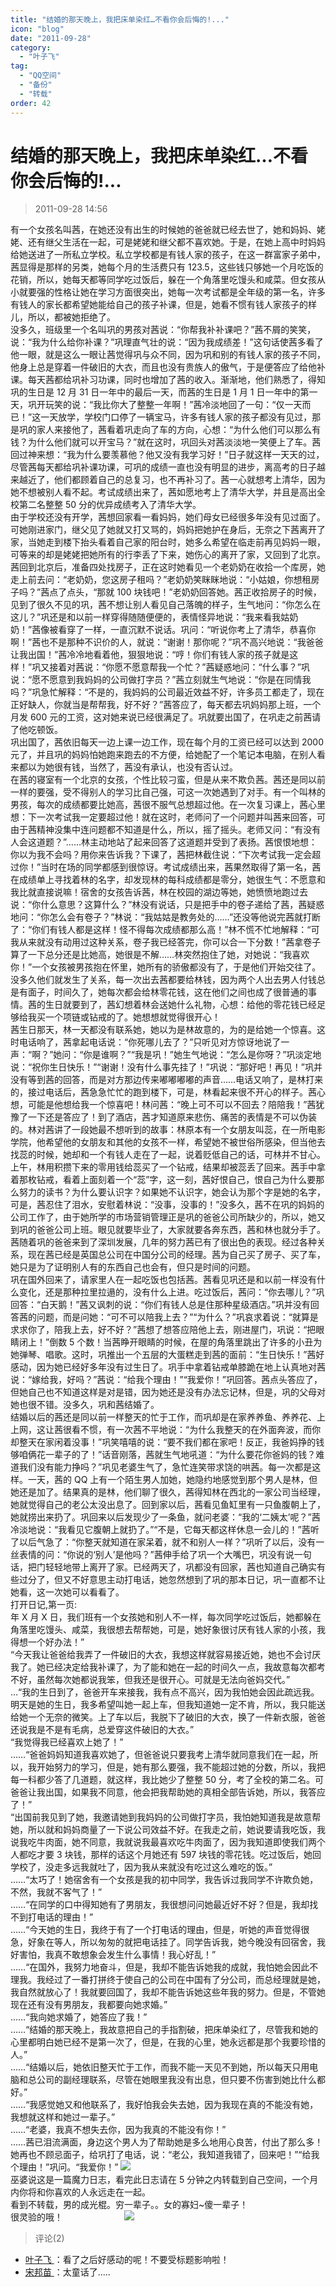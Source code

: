 ```yaml
---
title: "结婚的那天晚上，我把床单染红…不看你会后悔的!..."
icon: "blog"
date: "2011-09-28"
category:
  - "叶子飞"
tag:
  - "QQ空间"
  - "备份"
  - "转载"
order: 42
---
```

# 结婚的那天晚上，我把床单染红…不看你会后悔的!...

> 2011-09-28 14:56

有一个女孩名叫茜，在她还没有出生的时候她的爸爸就已经去世了，她和妈妈、姥姥、还有继父生活在一起，可是姥姥和继父都不喜欢她。于是，在她上高中时妈妈给她送进了一所私立学校。私立学校都是有钱人家的孩子，在这一群富家子弟中，茜显得是那样的另类，她每个月的生活费只有 123.5，这些钱只够她一个月吃饭的花销，所以，她每天都等同学吃过饭后，躲在一个角落里吃馒头和咸菜。但女孩从小就要强的性格让她在学习方面很突出，她每一次考试都是全年级的第一名，许多有钱人的家长都希望她能给自己的孩子补课，但是，她看不惯有钱人家孩子的样儿，所以，都被她拒绝了。  
没多久，班级里一个名叫巩的男孩对茜说：“你帮我补补课吧？”茜不屑的笑笑，说：“我为什么给你补课？”巩理直气壮的说：“因为我成绩差！”这句话使茜多看了他一眼，就是这么一眼让茜觉得巩与众不同，因为巩和别的有钱人家的孩子不同，他身上总是穿着一件破旧的大衣，而且也没有贵族人的傲气，于是便答应了给他补课。每天茜都给巩补习功课，同时也增加了茜的收入。渐渐地，他们熟悉了，得知巩的生日是 12 月 31 日一年中的最后一天，而茜的生日是 1 月 1 日一年中的第一天，巩开玩笑的说：“我比你大了整整一年啊！”茜冷淡地回了一句：“仅一天而已！”这一天放学，学校门口停了一辆宝马，许多有钱人家的孩子都没有见过，那是巩的家人来接他了，茜看着巩走向了车的方向，心想：“为什么他们可以那么有钱？为什么他们就可以开宝马？”就在这时，巩回头对茜淡淡地一笑便上了车。茜回过神来想：“我为什么要羡慕他？他又没有我学习好！”日子就这样一天天的过，尽管茜每天都给巩补课功课，可巩的成绩一直也没有明显的进步，离高考的日子越来越近了，他们都顾着自己的总复习，也不再补习了。茜一心就想考上清华，因为她不想被别人看不起。考试成绩出来了，茜如愿地考上了清华大学，并且是高出全校第二名整整 50 分的优异成绩考入了清华大学。  
由于学校还没有开学，茜想回家看一看妈妈，她们母女已经很多年没有见过面了。可她刚进家门，继父见了她就又打又骂的，妈妈把她护在身后，无奈之下茜离开了家，当她走到楼下抬头看着自己家的阳台时，她多么希望在临走前再见妈妈一眼，可等来的却是姥姥把她所有的行李丢了下来，她伤心的离开了家，又回到了北京。  
茜回到北京后，准备四处找房子，正在这时她看见一个老奶奶在收拾一个库房，她走上前去问：“老奶奶，您这房子租吗？”老奶奶笑眯眯地说：“小姑娘，你想租房子吗？”茜点了点头，“那就 100 块钱吧！”老奶奶回答她。茜正收拾房子的时候，见到了很久不见的巩，茜不想让别人看见自己落魄的样子，生气地问：“你怎么在这儿？”巩还是和以前一样穿得随随便便的，表情怪异地说：“我来看我姑奶奶！”茜像被看穿了一样，一直沉默不说话。巩问：“听说你考上了清华，恭喜你啊！”茜也不是那种不识价的人，就说：“谢谢！那你呢？”巩不高兴地说：“我爸爸让我出国！”茜冷冷地看着他，狠狠地说：“哼！你们有钱人家的孩子就是这样！”巩又接着对茜说：“你愿不愿意帮我一个忙？”茜疑惑地问：“什么事？”巩说：“愿不愿意到我妈妈的公司做打字员？”茜立刻就生气地说：“你是在同情我吗？”巩急忙解释：“不是的，我妈妈的公司最近效益不好，许多员工都走了，现在正好缺人，你就当是帮帮我，好不好？”茜答应了，每天都去巩妈妈那上班，一个月发 600 元的工资，这对她来说已经很满足了。巩就要出国了，在巩走之前茜请了他吃顿饭。  
巩出国了，茜依旧每天一边上课一边工作，现在每个月的工资已经可以达到 2000 元了，并且巩的妈妈怕她跑来跑去的不方便，给她配了一个笔记本电脑，在别人看来都以为她很有钱，当然了，茜没有承认，也没有否认过。  
在茜的寝室有一个北京的女孩，个性比较刁蛮，但是从来不欺负茜。茜还是同以前一样的要强，受不得别人的学习比自己强，可这一次她遇到了对手。有一个叫林的男孩，每次的成绩都要比她高，茜很不服气总想超过他。在一次复习课上，茜心里想：下一次考试我一定要超过他！就在这时，老师问了一个问题并叫茜来回答，可由于茜精神没集中连问题都不知道是什么，所以，摇了摇头。老师又问：“有没有人会这道题？”……林主动地站了起来回答了这道题并受到了表扬。茜恨恨地想：你以为我不会吗？用你来告诉我？下课了，茜把林截住说：“下次考试我一定会超过你！”当时在场的同学都感到很惊讶。考试成绩出来，茜果然取得了第一名，茜在成绩单上寻找着林的名字，却发现林的每科成绩都是零分，她很生气：不愿意和我比就直接说嘛！宿舍的女孩告诉茜，林在校园的湖边等她，她愤愤地跑过去说：“你什么意思？这算什么？”林没有说话，只是把手中的卷子递给了茜，茜疑惑地问：“你怎么会有卷子？”林说：“我姑姑是教务处的……”还没等他说完茜就打断了：“你们有钱人都是这样！怪不得每次成绩都那么高！”林不慌不忙地解释：“可我从来就没有动用过这种关系，卷子我已经答完，你可以合一下分数！”茜拿卷子算了一下总分还是比她高，她很是不解……林突然抱住了她，对她说：“我喜欢你！”一个女孩被男孩抱在怀里，她所有的骄傲都没有了，于是他们开始交往了。没多久他们就发生了关系，每一次出去茜都要给林钱，因为两个人出去男人付钱总是有面子，时间久了，她每次都会给林零花钱，这在他们之间也成了很普通的事情。茜的生日就要到了，茜幻想着林会送她什么礼物，心想：给他的零花钱已经足够给我买一个项链或钻戒的了。她想想就觉得很开心！  
茜生日那天，林一天都没有联系她，她以为是林故意的，为的是给她一个惊喜。这时电话响了，茜拿起电话说：“你死哪儿去了？”只听见对方惊讶地说了一声：“啊？”她问：“你是谁啊？”“我是巩！”她生气地说：“怎么是你呀？”巩淡定地说：“祝你生日快乐！”“谢谢！没有什么事先挂了！”巩说：“那好吧！再见！”巩并没有等到茜的回答，而是对方那边传来嘟嘟嘟嘟的声音……电话又响了，是林打来的，接过电话后，茜急急忙忙的跑到楼下，可是，林看起来很不开心的样子。茜心想，可能是他想给我一个惊喜吧！林问茜：“晚上可不可以不回去？陪陪我！”茜犹豫了一下还是答应了！到了酒店，茜才知道原来悲伤、痛苦的表情是不可以伪装的。林对茜讲了一段她最不想听到的故事：林原本有一个女朋友叫蕊，在一所电影学院，他希望他的女朋友和其他的女孩不一样，希望她不被世俗所感染，但当他去找蕊的时候，她却和一个有钱人走在了一起，说着贬低自己的话，可林并不甘心。上午，林用积攒下来的零用钱给蕊买了一个钻戒，结果却被蕊丢了回来。茜手中拿着那枚钻戒，看着上面刻着一个“蕊”字，这一刻，茜好恨自己，恨自己为什么要那么努力的读书？为什么要认识字？如果她不认识字，她会认为那个字是她的名字，可是，茜忍住了泪水，安慰着林说：“没事，没事的！”没多久，茜不在巩的妈妈的公司工作了，由于她所学的市场营销管理正是巩的爸爸公司所缺少的，所以，她又到巩的爸爸公司上班。眼见就要毕业了，大家就要各奔东西，茜和林也就分手了。  
茜随着巩的爸爸来到了深圳发展，几年的努力茜已有了很出色的表现。经过各种关系，现在茜已经是英国总公司在中国分公司的经理。茜为自己买了房子、买了车，她只是为了证明别人有的东西自己也会有，但只是时间的问题。  
巩在国外回来了，请家里人在一起吃饭也包括茜。茜看见巩还是和以前一样没有什么变化，还是那种拉里拉遢的，没有什么上进。吃过饭后，茜问：“你去哪儿？”巩回答：“白天鹅！”茜又讽刺的说：“你们有钱人总是住那种星级酒店。”巩并没有回答茜的问题，而是问她：“可不可以陪我上去？”“为什么？”巩哀求着说：“就算是求求你了，陪我上去，好不好？”茜想了想答应陪他上去，刚进屋门，巩说：“把眼睛闭上！”倒数 5 个数！当茜睁开眼睛的时候，在屋的角落里跳出了许多的小丑为她弹琴、唱歌。这时，巩推出一个五层的大蛋糕走到茜的面前：“生日快乐！”茜好感动，因为她已经好多年没有过生日了。巩手中拿着钻戒单膝跪在地上认真地对茜说：“嫁给我，好吗？”茜说：“给我个理由！”“我爱你！”巩回答。茜点头答应了，但她自己也不知道这样是对是错，因为她还是没有办法忘记林，但是，巩的父母对她也很不错。没多久，巩和茜结婚了。  
结婚以后的茜还是同以前一样整天的忙于工作，而巩却是在家养养鱼、养养花、上上网，这让茜很看不惯，有一次茜不平地说：“为什么我整天的在外面奔波，而你却整天在家闲着没事！”巩笑嘻嘻的说：“要不我们都在家吧！反正，我爸妈挣的钱够咱俩花一辈子的了！”话音刚落，茜就生气地吼道：“为什么要花你爸妈的钱？难道我们没有能力挣吗？”巩见老婆生气了，急忙连笑带求饶的哄茜。每一次都是这样。一天，茜的 QQ 上有一个陌生男人加她，她隐约地感觉到那个男人是林，但她还是加了。结果真的是林，他们聊了很久，茜得知林在西北的一家公司当经理，她就觉得自己的老公太没出息了。回到家以后，茜看见鱼缸里有一只鱼腹朝上了，她就捞出来扔了。巩回来以后发现少了一条鱼，就问老婆：“我的‘二姨太’呢？”茜冷淡地说：“我看见它腹朝上就扔了。”“不是，它每天都这样休息一会儿的！”茜听了以后气急了：“你整天就知道在家呆着，就不和别人一样？”巩听了以后，没有一丝表情的问：“你说的‘别人’是他吗？”茜伸手给了巩一个大嘴巴，巩没有说一句话，把门轻轻地带上离开了家。已经两天了，巩都没有回家，茜也知道自己确实有些过分了，但又不好意思主动打电话，她忽然想到了巩的那本日记，巩一直都不让她看，这一次她可以看看了。  
打开日记,第一页:  
年 X 月 X 日，我们班有一个女孩她和别人不一样，每次同学吃过饭后，她都躲在角落里吃馒头、咸菜，我很想去帮帮她，可是，她好象很讨厌有钱人家的小孩，我得想一个好办法！”  
“今天我让爸爸给我弄了一件破旧的大衣，我想这样就容易接近她，她也不会讨厌我了。她已经决定给我补课了，为了能和她在一起的时间久一点，我故意每次都考不好，虽然每次她都说我笨，但我还是很开心。可就是无法向爸妈交代。”  
…“我的生日到了，爸爸开车来接我，我有点不高兴，因为我怕她会因此疏远我。明天是她的生日，我多希望叫她一起上车，但我知道她一定不肯，所以，我只能送给她一个无奈的微笑。上了车以后，我脱下了破旧的大衣，换了一件新衣服，爸爸还说我是不是有毛病，总爱穿这件破旧的大衣。”  
“我觉得我已经喜欢上她了！”  
……“爸爸妈妈知道我喜欢她了，但爸爸说只要我考上清华就同意我们在一起，所以，我开始努力的学习，但是，她有那么要强，我不能超过她的分数，所以，我把每一科都少答了几道题，就这样，我比她少了整整 50 分，考了全校的第二名。可爸爸让我出国，如果我不同意，他会把我帮助她的真相全部告诉她，所以，我答应了！”  
“出国前我见到了她，我邀请她到我妈妈的公司做打字员，我怕她知道我是故意帮她，所以就和妈妈商量了一下说公司效益不好。在我走之前，她说要请我吃饭，我说我吃牛肉面，她不同意，我就说我最喜欢吃牛肉面了，因为我知道即使我们两个人都吃才要 3 块钱，那样的话这个月她还有 597 块钱的零花钱。吃过饭后，她回学校了，没走多远我就吐了，因为我从来就没有吃过这么难吃的饭。”  
……“太巧了！她宿舍有一个女孩是我的初中同学，我告诉过我同学不许欺负她，不然，我就不客气了！”  
……“在同学的口中得知她有了男朋友，我很想问问她最近好不好？但是，我却找不到打电话的理由！”  
……“今天她的生日，我终于有了一个打电话的理由，但是，听她的声音觉得很急，好象在等人，所以匆匆的就把电话挂了。同学告诉我，她今晚没有回宿舍，我好害怕，我真不敢想象会发生什么事情！我心好乱！”  
……“在国外，我努力地奋斗，但是，我却不能告诉她我的成就，我怕她会因此不理我。我经过了一番打拼终于使自己的公司在中国有了分公司，而总经理就是她，我自然就放心了！我就要回国了，我却不能告诉她这些年我的努力。但是，不管她现在还有没有男朋友，我都要向她求婚。”  
……“我向她求婚了，她答应了我！”  
……“结婚的那天晚上，我故意把自己的手指割破，把床单染红了，尽管我和她的心里都明白她已经不是第一次了，但是，在我的心里，她永远都是那个我要珍惜的人。”  
……“结婚以后，她依旧整天忙于工作，而我不能一天见不到她，所以每天只用电脑和总公司的副经理联系，尽管在她眼里我没有出息，但只要不伤害到她比什么都好。”  
……“我感觉她又和他联系了，我好怕我会失去她，因为我现在真的不能没有她，我想就这样和她过一辈子。”  
……“老婆，我真不想失去你，因为我真的不能没有你！”  
……茜已泪流满面，身边这个男人为了帮助她是多么地用心良苦，付出了那么多！她再也不顾忌面子，给巩打了电话，说：“老公，我知道我错了，回来吧！”“给我个理由！”巩问。“我爱你！” [![](https://pan.4a1801.life:11443/d/public/Qzone_wyf/Blogs/images/31CC0864.gif)](https://pan.4a1801.life:11443/d/public/Qzone_wyf/Blogs/images/31CC0864.gif)  
巫婆说这是一篇魔力日志，看完此日志请在 5 分钟之内转载到自己空间，一个月内你将和你喜欢的人永远走在一起。  
看到不转载，男的成光棍。穷一辈子。。女的寡妇~傻一辈子！  
很灵验的哦！                         [![](https://pan.4a1801.life:11443/d/public/Qzone_wyf/Blogs/images/D598C7EA.gif)](https://pan.4a1801.life:11443/d/public/Qzone_wyf/Blogs/images/D598C7EA.gif)

> 评论(2)

- [叶子飞 ](https://user.qzone.qq.com/2542864301)：看了之后好感动的呢！不要受标题影响啦！
- [宋邦苗 ](https://user.qzone.qq.com/570788740)：太童话了.....
